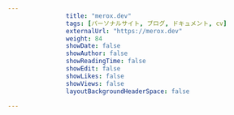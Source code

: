 ---
                title: "merox.dev"
                tags: [パーソナルサイト, ブログ, ドキュメント, cv]
                externalUrl: "https://merox.dev"
                weight: 84
                showDate: false
                showAuthor: false
                showReadingTime: false
                showEdit: false
                showLikes: false
                showViews: false
                layoutBackgroundHeaderSpace: false
                ---

